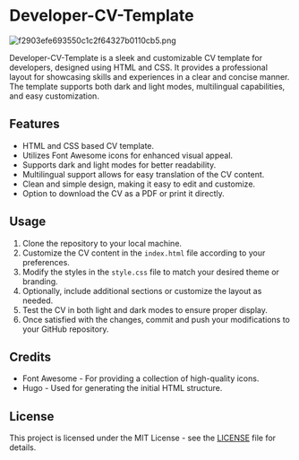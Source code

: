 # Developer-CV-Template

![f2903efe693550c1c2f64327b0110cb5.png](https://imgtr.ee/images/2024/05/06/f2903efe693550c1c2f64327b0110cb5.png)



Developer-CV-Template is a sleek and customizable CV template for developers, designed using HTML and CSS. It provides a professional layout for showcasing skills and experiences in a clear and concise manner. The template supports both dark and light modes, multilingual capabilities, and easy customization.

## Features

- HTML and CSS based CV template.
- Utilizes Font Awesome icons for enhanced visual appeal.
- Supports dark and light modes for better readability.
- Multilingual support allows for easy translation of the CV content.
- Clean and simple design, making it easy to edit and customize.
- Option to download the CV as a PDF or print it directly.

## Usage

1. Clone the repository to your local machine.
2. Customize the CV content in the `index.html` file according to your preferences.
3. Modify the styles in the `style.css` file to match your desired theme or branding.
4. Optionally, include additional sections or customize the layout as needed.
5. Test the CV in both light and dark modes to ensure proper display.
6. Once satisfied with the changes, commit and push your modifications to your GitHub repository.

## Credits

- Font Awesome - For providing a collection of high-quality icons.
- Hugo - Used for generating the initial HTML structure.

## License

This project is licensed under the MIT License - see the [LICENSE](LICENSE) file for details.
